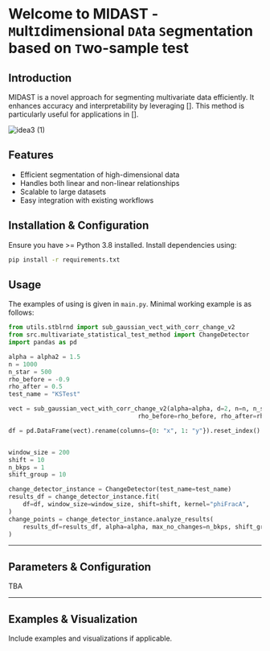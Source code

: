 # Welcome to MIDAST - `M`ult`I`dimensional `DA`ta `S`egmentation based on `T`wo-sample test 

## Introduction
MIDAST is a novel approach for segmenting multivariate data efficiently. It enhances accuracy and interpretability by leveraging []. This method is particularly useful for applications in []. 


![idea3 (1)](https://github.com/user-attachments/assets/12f190f4-4030-43ec-8c0c-b2cebbb14720)


## Features
- Efficient segmentation of high-dimensional data
- Handles both linear and non-linear relationships
- Scalable to large datasets
- Easy integration with existing workflows

## Installation & Configuration
Ensure you have >= Python 3.8 installed. Install dependencies using:

```bash
pip install -r requirements.txt
```

## Usage
The examples of using is given in `main.py`. Minimal working example is as follows:

```python
from utils.stblrnd import sub_gaussian_vect_with_corr_change_v2
from src.multivariate_statistical_test_method import ChangeDetector
import pandas as pd

alpha = alpha2 = 1.5
n = 1000
n_star = 500
rho_before = -0.9
rho_after = 0.5
test_name = "KSTest"

vect = sub_gaussian_vect_with_corr_change_v2(alpha=alpha, d=2, n=n, n_star=n_star, 
                                    rho_before=rho_before, rho_after=rho_after, alpha2=alpha2)

df = pd.DataFrame(vect).rename(columns={0: "x", 1: "y"}).reset_index()


window_size = 200
shift = 10
n_bkps = 1
shift_group = 10

change_detector_instance = ChangeDetector(test_name=test_name)
results_df = change_detector_instance.fit(
    df=df, window_size=window_size, shift=shift, kernel="phiFracA",
)
change_points = change_detector_instance.analyze_results(
    results_df=results_df, alpha=alpha, max_no_changes=n_bkps, shift_group=shift_group,
)

```



---

## Parameters & Configuration
TBA


---

## Examples & Visualization
Include examples and visualizations if applicable.









